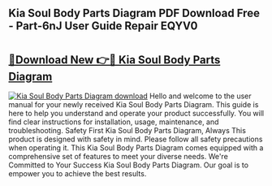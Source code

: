 ## Kia Soul Body Parts Diagram PDF Download Free - Part-6nJ User Guide Repair EQYV0

# <h2><a href="http://dfnbyz3.blite.top/?on=Kia+Soul+Body+Parts+Diagram">🔗Download New 👉🔴 Kia Soul Body Parts Diagram</a></h2>

[![Kia Soul Body Parts Diagram download](https://i.imgur.com/lujVjoI.png)](http://dfnbyz3.blite.top/?on=Kia+Soul+Body+Parts+Diagram)
Hello and welcome to the user manual for your newly received Kia Soul Body Parts Diagram. This guide is here to help you understand and operate your product successfully. You will find clear instructions for installation, usage, maintenance, and troubleshooting. Safety First Kia Soul Body Parts Diagram, Always This product is designed with safety in mind. Please follow all safety precautions when operating it. This Kia Soul Body Parts Diagram comes equipped with a comprehensive set of features to meet your diverse needs. We're Committed to Your Success Kia Soul Body Parts Diagram. Our goal is to empower you to achieve the best results.
